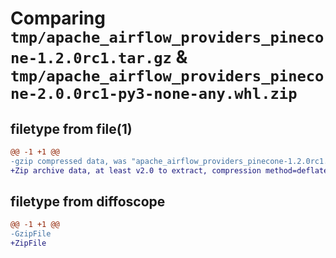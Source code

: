 # Comparing `tmp/apache_airflow_providers_pinecone-1.2.0rc1.tar.gz` & `tmp/apache_airflow_providers_pinecone-2.0.0rc1-py3-none-any.whl.zip`

## filetype from file(1)

```diff
@@ -1 +1 @@
-gzip compressed data, was "apache_airflow_providers_pinecone-1.2.0rc1.tar", last modified: Mon Jan 22 08:30:22 2024, max compression
+Zip archive data, at least v2.0 to extract, compression method=deflate
```

## filetype from diffoscope

```diff
@@ -1 +1 @@
-GzipFile
+ZipFile
```

